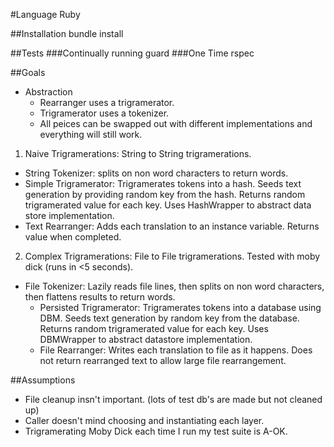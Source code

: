 #Language
Ruby

##Installation
bundle install

##Tests
###Continually running
guard
###One Time
rspec

##Goals
- Abstraction
  - Rearranger uses a trigramerator.
  - Trigramerator uses a tokenizer.
  - All peices can be swapped out with different implementations and everything will still work.

1. Naive Trigramerations: String to String trigramerations.
  - String Tokenizer: splits on non word characters to return words.
  - Simple Trigramerator: Trigramerates tokens into a hash. Seeds text generation by providing random key from the hash. Returns random trigramerated value for each key. Uses HashWrapper to abstract data store implementation.
  - Text Rearranger: Adds each translation to an instance variable. Returns value when completed.
2. Complex Trigramerations: File to File trigramerations. Tested with moby dick (runs in <5 seconds).
  - File Tokenizer: Lazily reads file lines, then splits on non word characters, then flattens results to return words.
	- Persisted Trigramerator: Trigramerates tokens into a database using DBM.  Seeds text generation by random key from the database. Returns random trigramerated value for each key. Uses DBMWrapper to abstract datastore implementation.
	- File Rearranger: Writes each translation to file as it happens. Does not return rearranged text to allow large file rearrangement.

##Assumptions
- File cleanup insn't important. (lots of test db's are made but not cleaned up)
- Caller doesn't mind choosing and instantiating each layer.
- Trigramerating Moby Dick each time I run my test suite is A-OK.
